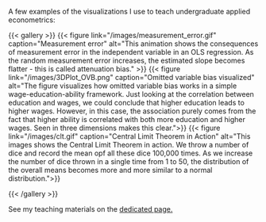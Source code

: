  A few examples of the visualizations I use to teach undergraduate applied econometrics:

<p>
{{< gallery >}}
  {{< figure link="/images/measurement_error.gif" caption="Measurement error" alt="This animation shows the consequences of measurement error in the independent variable in an OLS regression. As the random measurement error increases, the estimated slope becomes flatter - this is called attenuation bias." >}}
   {{< figure link="/images/3DPlot_OVB.png"  caption="Omitted variable bias visualized" alt="The figure visualizes how omitted variable bias works in a simple wage-education-ability framework. Just looking at the correlation between education and wages, we could conclude that higher education leads to higher wages. However, in this case, the association purely comes from the fact that higher ability is correlated with both more education and higher wages. Seen in three dimensions makes this clear.">}}
  {{< figure link="/images/clt.gif" caption="Central Limit Theorem in Action" alt="This images shows the Central Limit Theorem in action. We throw a number of dice and record the mean opf all these dice 100,000 times. As we increase the number of dice thrown in a single time from 1 to 50, the distribution of the overall means becomes more and more similar to a normal distribution.">}}

{{< /gallery >}}
 </p>



See my teaching materials on the <a href="/teaching.html">dedicated page.</a>
